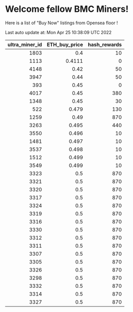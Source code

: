 # Welcome fellow BMC Miners!
Here is a list of "Buy Now" listings from Opensea floor !


Last auto update at: Mon Apr 25 10:38:09 UTC 2022


|   ultra_miner_id |   ETH_buy_price |   hash_rewards |
|-----------------:|----------------:|---------------:|
|             1803 |          0.4    |             10 |
|             1113 |          0.4111 |              0 |
|             4148 |          0.42   |             50 |
|             3947 |          0.44   |             50 |
|              393 |          0.45   |              0 |
|             4017 |          0.45   |            380 |
|             1348 |          0.45   |             30 |
|              522 |          0.479  |            130 |
|             1259 |          0.49   |            870 |
|             3263 |          0.495  |            440 |
|             3550 |          0.496  |             10 |
|             1481 |          0.497  |             10 |
|             3537 |          0.498  |             10 |
|             1512 |          0.499  |             10 |
|             3549 |          0.499  |             10 |
|             3323 |          0.5    |            870 |
|             3321 |          0.5    |            870 |
|             3320 |          0.5    |            870 |
|             3317 |          0.5    |            870 |
|             3324 |          0.5    |            870 |
|             3319 |          0.5    |            870 |
|             3316 |          0.5    |            870 |
|             3330 |          0.5    |            870 |
|             3312 |          0.5    |            870 |
|             3311 |          0.5    |            870 |
|             3307 |          0.5    |            870 |
|             3305 |          0.5    |            870 |
|             3326 |          0.5    |            870 |
|             3298 |          0.5    |            870 |
|             3332 |          0.5    |            870 |
|             3314 |          0.5    |            870 |
|             3327 |          0.5    |            870 |